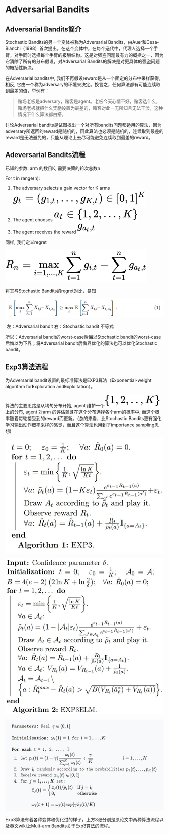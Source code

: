 # Adversarial Bandits

## Adversarial Bandits简介

Stochastic Bandits的另一个变体被称为Adversarial Bandits，由Auer和Cesa-Bianchi（1998）首次提出。在这个变体中，在每个迭代中，代理人选择一个手臂，对手同时选择每个手臂的报酬结构。这是对强盗问题最有力的概括之一，因为它消除了所有的分布假设，对Adversarial Bandits的解决是对更具体的强盗问题的概括性解决。

在Adversarial bandits中, 我们不再假设reward是从一个固定的分布中采样获得, 相反, 它由一个称为adversary的环境来决定。换言之，任何算法都有可能连续取到最差的值，举例有：

> 赌场老板是adversary，赌客是agent。老板今天心情不好，赌客选什么，赌场老板就把什么奖励设置为最差的，赌客对此一无所知且无法干涉，这种情况下什么算法都白搭。

讨论Adversarial bandits是试图找出一个对所有bandits问题都适用的算法，因为adversary所返回的reward是随机的，因此算法也必须是随机的，连续取到最差的reward是无法避免的，只能从理论上去尽可能避免连续取到最差的reward。

## Adeversarial Bandits流程

已知的参数: arm 的数目K, 需要决策的轮次总数n

For t in range(n):

1. The adversary selects a gain vector for K arms ![[公式]](./1.svg)
2. The agent chooses ![[公式]](./2.svg)
3. The agent receives the reward ![[公式]](./3.svg)

同样, 我们定义regret

![[]](./4.svg)

将其与Stochastic Bandits的regret对比，易知

![[]](./6.png)

​												左：Adversarial bandit 右：Stochastic bandit 不等式

所以：Adversarial bandit的worst-case后悔以Stochastic bandit的worst-case后悔以为下界；将Adversarial bandit后悔界优化的算法也可以优化Stochastic bandit。

## Exp3算法流程

为Adversarial bandit设置的最标准算法是EXP3算法（**E**xponential-weight algorithm for**E**xploration and**E**xploitation）。

算法的主要思路是从均匀分布开始, agent 维护一个![[公式]](./7.svg) 上的分布, agent 对arm 的评估蕴含在这个分布选择各个arm的概率中, 而这个概率随着每轮接受到的reward而更新。（总的来看，比Stochastic Bandits更有强化学习输出动作概率采样的感觉，而且这个算法也用到了importance sampling思想)

![[]](./8.jpg)

![[]](./9.jpg)

![[]](./10.jpg)

Exp3算法有着各种变体和优化过的样子，上方3张分别是原论文中两种算法流程以及英文wiki上Mult-arm Bandits关于Exp3算法的流程。
